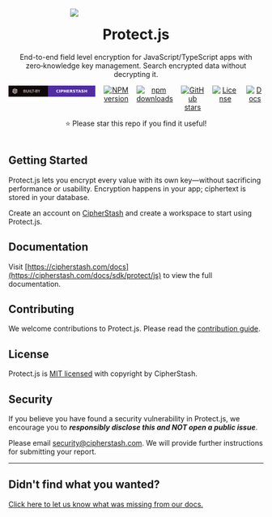 <h1 align="center">
  <img alt="CipherStash Logo" loading="lazy" width="128" height="128" decoding="async" data-nimg="1"   style="color:transparent" src="https://cipherstash.com/assets/cs-github.png">
  </br>
  Protect.js
</h1>
<p align="center">
  End-to-end field level encryption for JavaScript/TypeScript apps with zero‑knowledge key management. Search encrypted data without decrypting it.
  <br/>
  <div align="center" style="display: flex; justify-content: center; gap: 1rem;">
    <a href="https://cipherstash.com">
      <img
        src="https://raw.githubusercontent.com/cipherstash/meta/refs/heads/main/csbadge.svg"
        alt="Built by CipherStash"
      />
    </a>
    <a href="https://www.npmjs.com/package/@cipherstash/protect">
      <img
        alt="NPM version"
        src="https://img.shields.io/npm/v/@cipherstash/protect.svg?style=for-the-badge&labelColor=000000"
      />
    </a>
    <a href="https://www.npmjs.com/package/@cipherstash/protect">
      <img
        alt="npm downloads"
        src="https://img.shields.io/npm/dm/@cipherstash/protect.svg?style=for-the-badge&labelColor=000000"
      />
    </a>
    <a href="https://github.com/cipherstash/protectjs/stargazers">
      <img
        alt="GitHub stars"
        src="https://img.shields.io/github/stars/cipherstash/protectjs?style=for-the-badge&labelColor=000000"
      />
    </a>
    <a href="https://github.com/cipherstash/protectjs/blob/main/LICENSE.md">
      <img
        alt="License"
        src="https://img.shields.io/npm/l/@cipherstash/protect.svg?style=for-the-badge&labelColor=000000"
      />
    </a>
    <a href="https://github.com/cipherstash/protectjs/tree/main/docs">
      <img
        alt="Docs"
        src="https://img.shields.io/badge/docs-Read-blue?style=for-the-badge&labelColor=000000"
      />
    </a>
  </div>
</p>
<div align="center">⭐ Please star this repo if you find it useful!</div>
<br/>

<!-- start -->

## Getting Started

Protect.js lets you encrypt every value with its own key—without sacrificing performance or usability. Encryption happens in your app; ciphertext is stored in your database.

Create an account on [CipherStash](https://dashboard.cipherstash.com/sign-up) and create a workspace to start using Protect.js.

## Documentation

Visit [https://cipherstash.com/docs](https://cipherstash.com/docs/sdk/protect/js) to view the full documentation.

## Contributing

We welcome contributions to Protect.js. Please read the [contribution guide](https://github.com/cipherstash/protectjs/blob/main/CONTRIBUTE.md).

## License

Protect.js is [MIT licensed](https://github.com/cipherstash/protectjs/blob/main/LICENSE.md) with copyright by CipherStash.

## Security

If you believe you have found a security vulnerability in Protect.js, we encourage you to **_responsibly disclose this and NOT open a public issue_**.

Please email [security@cipherstash.com](mailto:security@cipherstash.com). We will provide further instructions for submitting your report.

---

## Didn't find what you wanted?

[Click here to let us know what was missing from our docs.](https://github.com/cipherstash/protectjs/issues/new?template=docs-feedback.yml&title=[Docs:]%20Feedback%20on%20README.md)

